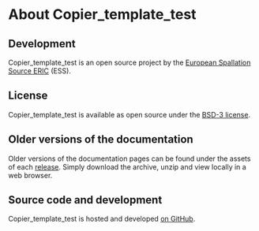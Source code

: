 # About Copier_template_test

## Development

Copier_template_test is an open source project by the [European Spallation Source ERIC](https://europeanspallationsource.se/) (ESS).

## License

Copier_template_test is available as open source under the [BSD-3 license](https://opensource.org/licenses/BSD-3-Clause).

## Older versions of the documentation

Older versions of the documentation pages can be found under the assets of each [release](https://github.com/scipp/copier_template_test/releases).
Simply download the archive, unzip and view locally in a web browser.

## Source code and development

Copier_template_test is hosted and developed [on GitHub](https://github.com/scipp/copier_template_test).
